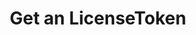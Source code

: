 ---
title: Get an LicenseToken
excerpt: Retrieve a LicenseToken
api:
  file: jacobswagger.json
  operationId: get_api-v1-licenses-tokens-licensetokenid
hidden: false
---